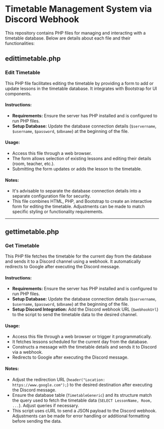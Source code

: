 
# Timetable Management System via Discord Webhook

This repository contains PHP files for managing and interacting with a timetable database. Below are details about each file and their functionalities:

## edittimetable.php

### Edit Timetable

This PHP file facilitates editing the timetable by providing a form to add or update lessons in the timetable database. It integrates with Bootstrap for UI components.

#### Instructions:

-   **Requirements:** Ensure the server has PHP installed and is configured to run PHP files.
-   **Setup Database:** Update the database connection details (`$servername`, `$username`, `$password`, `$dbname`) at the beginning of the file.

#### Usage:

-   Access this file through a web browser.
-   The form allows selection of existing lessons and editing their details (room, teacher, etc.).
-   Submitting the form updates or adds the lesson to the timetable.

#### Notes:

-   It's advisable to separate the database connection details into a separate configuration file for security.
-   This file combines HTML, PHP, and Bootstrap to create an interactive form for editing the timetable. Adjustments can be made to match specific styling or functionality requirements.

----------

## gettimetable.php

### Get Timetable

This PHP file fetches the timetable for the current day from the database and sends it to a Discord channel using a webhook. It automatically redirects to Google after executing the Discord message.

#### Instructions:

-   **Requirements:** Ensure the server has PHP installed and is configured to run PHP files.
-   **Setup Database:** Update the database connection details (`$servername`, `$username`, `$password`, `$dbname`) at the beginning of the file.
-   **Setup Discord Integration:** Add the Discord webhook URL (`$webhookUrl`) to the script to send the timetable data to the desired channel.

#### Usage:

-   Access this file through a web browser or trigger it programmatically.
-   It fetches lessons scheduled for the current day from the database.
-   Constructs a message with the timetable details and sends it to Discord via a webhook.
-   Redirects to Google after executing the Discord message.

#### Notes:

-   Adjust the redirection URL (`header("Location: https://www.google.com");`) to the desired destination after executing the Discord message.
-   Ensure the database table (`TimetableGeneric`) and its structure match the query used to fetch the timetable data (`SELECT LessonName, Room, ...`). Adjust queries if necessary.
-   This script uses cURL to send a JSON payload to the Discord webhook. Adjustments can be made for error handling or additional formatting before sending the data.